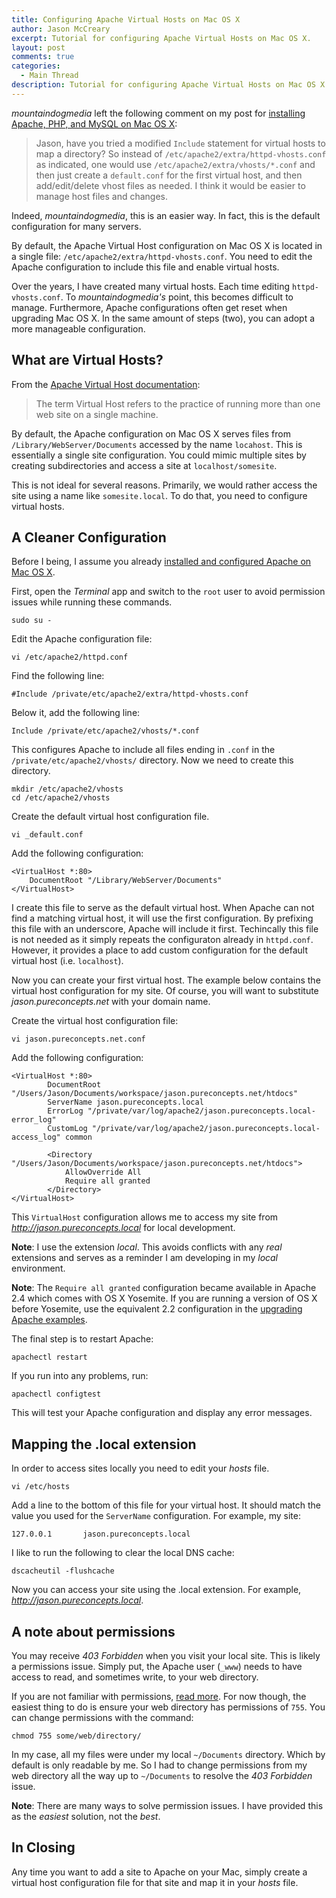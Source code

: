 ```yaml
---
title: Configuring Apache Virtual Hosts on Mac OS X
author: Jason McCreary
excerpt: Tutorial for configuring Apache Virtual Hosts on Mac OS X.
layout: post
comments: true
categories:
  - Main Thread
description: Tutorial for configuring Apache Virtual Hosts on Mac OS X.
---
```

*mountaindogmedia* left the following comment on my post for [installing Apache, PHP, and MySQL on Mac OS X](/2012/10/install-apache-php-mysql-mac-os-x/):

> Jason, have you tried a modified `Include` statement for virtual hosts to map a directory? So instead of `/etc/apache2/extra/httpd-vhosts.conf` as indicated, one would use `/etc/apache2/extra/vhosts/*.conf` and then just create a `default.conf` for the first virtual host, and then add/edit/delete vhost files as needed. I think it would be easier to manage host files and changes.

Indeed, *mountaindogmedia*, this is an easier way. In fact, this is the default configuration for many servers.

By default, the Apache Virtual Host configuration on Mac OS X is located in a single file: `/etc/apache2/extra/httpd-vhosts.conf`. You need to edit the Apache configuration to include this file and enable virtual hosts.

Over the years, I have created many virtual hosts. Each time editing `httpd-vhosts.conf`. To *mountaindogmedia's* point, this becomes difficult to manage. Furthermore, Apache configurations often get reset when upgrading Mac OS X. In the same amount of steps (two), you can adopt a more manageable configuration.

## What are Virtual Hosts?
From the [Apache Virtual Host documentation](http://httpd.apache.org/docs/current/vhosts/index.html):

> The term Virtual Host refers to the practice of running more than one web site on a single machine.

By default, the Apache configuration on Mac OS X serves files from `/Library/WebServer/Documents` accessed by the name `locahost`. This is essentially a single site configuration. You could mimic multiple sites by creating subdirectories and access a site at `localhost/somesite`.

This is not ideal for several reasons. Primarily, we would rather access the site using a name like `somesite.local`. To do that, you need to configure virtual hosts.

## A Cleaner Configuration
Before I being, I assume you already [installed and configured Apache on Mac OS X](/2014/11/install-apache-php-mysql-mac-os-x-yosemite/).

First, open the *Terminal* app and switch to the `root` user to avoid permission issues while running these commands.

    sudo su -

Edit the Apache configuration file:

    vi /etc/apache2/httpd.conf

Find the following line:

    #Include /private/etc/apache2/extra/httpd-vhosts.conf

Below it, add the following line:

    Include /private/etc/apache2/vhosts/*.conf

This configures Apache to include all files ending in `.conf` in the `/private/etc/apache2/vhosts/` directory. Now we need to create this directory.

    mkdir /etc/apache2/vhosts
    cd /etc/apache2/vhosts

Create the default virtual host configuration file.

    vi _default.conf

Add the following configuration:

    <VirtualHost *:80>
        DocumentRoot "/Library/WebServer/Documents"
    </VirtualHost>

I create this file to serve as the default virtual host. When Apache can not find a matching virtual host, it will use the first configuration. By prefixing this file with an underscore, Apache will include it first. Techincally this file is not needed as it simply repeats the configuraton already in `httpd.conf`. However, it provides a place to add custom configuration for the default virtual host (i.e. `localhost`).

Now you can create your first virtual host. The example below contains the virtual host configuration for my site. Of course, you will want to substitute *jason.pureconcepts.net* with your domain name.

Create the virtual host configuration file:

    vi jason.pureconcepts.net.conf

Add the following configuration:

    <VirtualHost *:80>
            DocumentRoot "/Users/Jason/Documents/workspace/jason.pureconcepts.net/htdocs"
            ServerName jason.pureconcepts.local
            ErrorLog "/private/var/log/apache2/jason.pureconcepts.local-error_log"
            CustomLog "/private/var/log/apache2/jason.pureconcepts.local-access_log" common
    
            <Directory "/Users/Jason/Documents/workspace/jason.pureconcepts.net/htdocs">
                AllowOverride All
                Require all granted
            </Directory>
    </VirtualHost>

This `VirtualHost` configuration allows me to access my site from *http://jason.pureconcepts.local* for local development.

**Note**: I use the extension *local*. This avoids conflicts with any *real* extensions and serves as a reminder I am developing in my *local* environment.

**Note**: The `Require all granted` configuration became available in Apache 2.4 which comes with OS X Yosemite. If you are running a version of OS X before Yosemite, use the equivalent 2.2 configuration in the [upgrading Apache examples](http://httpd.apache.org/docs/2.4/upgrading.html#run-time).

The final step is to restart Apache:

    apachectl restart

If you run into any problems, run:

    apachectl configtest

This will test your Apache configuration and display any error messages.

## Mapping the .local extension
In order to access sites locally you need to edit your *hosts* file.

    vi /etc/hosts

Add a line to the bottom of this file for your virtual host. It should match the value you used for the `ServerName` configuration. For example, my site:

    127.0.0.1       jason.pureconcepts.local

I like to run the following to clear the local DNS cache:

    dscacheutil -flushcache

Now you can access your site using the .local extension. For example, *http://jason.pureconcepts.local*.

## A note about permissions
You may receive *403 Forbidden* when you visit your local site. This is likely a permissions issue. Simply put, the Apache user (`_www`) needs to have access to read, and sometimes write, to your web directory.

If you are not familiar with permissions, [read more](http://www.library.yale.edu/wsg/docs/permissions/). For now though, the easiest thing to do is ensure your web directory has permissions of `755`. You can change permissions with the command:

    chmod 755 some/web/directory/
    
In my case, all my files were under my local `~/Documents` directory. Which by default is only readable by me. So I had to change permissions from my web directory all the way up to `~/Documents` to resolve the *403 Forbidden* issue.

**Note**: There are many ways to solve permission issues. I have provided this as the *easiest* solution, not the *best*.

## In Closing
Any time you want to add a site to Apache on your Mac, simply create a virtual host configuration file for that site and map it in your *hosts* file.